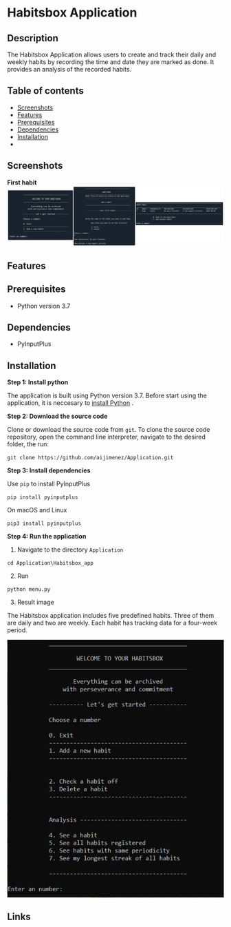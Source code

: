 # Habitsbox Application

## Description

The Habitsbox Application allows users to create and track their daily and weekly habits by recording the time and date they are marked as done. It provides an analysis of the recorded habits.

## Table of contents
* [Screenshots](#Screenshots)
* [Features](#Features)
* [Prerequisites](#Prerequisites)
* [Dependencies](#Dependencies)
* [Installation](#Installation)
* [](#)

## Screenshots
**First habit**
![First image](./Habitsbox_app/images/first_habit.png)

## Features

## Prerequisites
* Python version 3.7  
## Dependencies  
* PyInputPlus

## Installation

**Step 1: Install python**  

The application is built using Python version 3.7. Before start using the application, it is neccesary to [install Python](https://www.python.org/downloads/) . 

**Step 2: Download the source code**  

Clone or download the source code from ``git``. To clone the source code repository, open the command line interpreter, navigate to the desired folder, the run:
```
git clone https://github.com/aijimenez/Application.git
```

**Step 3: Install dependencies**  

Use ``pip`` to install PyInputPlus
```
pip install pyinputplus
```
On macOS and Linux
```
pip3 install pyinputplus
```

**Step 4: Run the application**  

1. Navigate to the directory ``Application``
```
cd Application\Habitsbox_app
```
2. Run
```
python menu.py
```

3. Result image  

The Habitsbox application includes five predefined habits. Three of them are daily and two are weekly. Each habit has tracking data for a four-week period.


![First image](./Habitsbox_app/images/five_habits.png)



## Links

